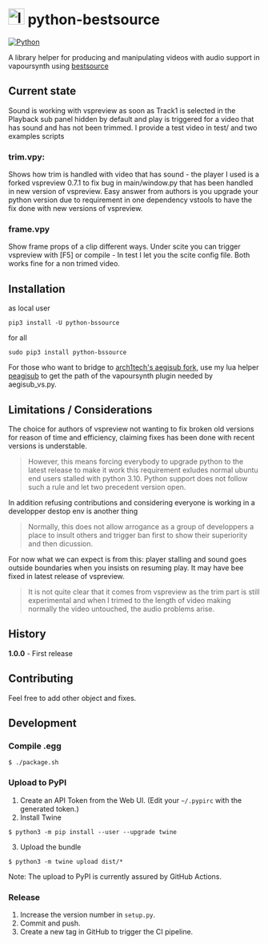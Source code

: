 # <img src="https://github.com/sosie-js/python-bssource/blob/1.0.0/icons/python-bssource.png?raw=true" alt="logo" width="32"> python-bestsource

[![Python](https://img.shields.io/badge/Python%20-any-blue)](https://www.python.org/)

A library helper for producing and manipulating videos with audio support in vapoursynth using [bestsource](https://github.com/vapoursynth/bestsource)

## Current state

Sound is working with vspreview as soon as Track1 is selected in the Playback sub panel hidden by default and play is triggered
for a video that has sound and has not been trimmed. I provide a test video in test/ and two examples scripts

### trim.vpy: 

Shows how trim is handled with video that has sound - the player I used is a forked vspreview 0.7.1 
to fix bug in main/window.py that has been handled in new version of vspreview. Easy answer from authors 
is you upgrade your python version due to requirement in one dependency vstools to have the fix done 
with new versions of vspreview. 

### frame.vpy

Show frame props of a clip different ways. Under scite you can trigger vspreview with [F5]
or compile - In test I let you the scite config file. Both works fine for a non trimed video. 

## Installation

as local user

```shell
pip3 install -U python-bssource
```

for all

```shell
sudo pip3 install python-bssource
```


For those who want to bridge to [arch1tech's aegisub fork](https://github.com/arch1t3cht/Aegisub/tree/vapoursynth), use my lua helper [peagisub](https://github.com/sosie-js/peagisub-vs) to get the path of the vapoursynth plugin needed by aegisub_vs.py. 


## Limitations / Considerations

The choice for authors of vspreview not wanting to fix broken old versions for reason of time
and efficiency, claiming fixes has been done with recent versions is understable. 
>However, this means forcing everybody to upgrade python to the latest release to make it work 
>this requirement exludes normal ubuntu end users stalled with python 3.10. 
>Python support does not follow such a rule and let two precedent version open. 

In addition refusing contributions and considering everyone is working in a developper 
destop env is another thing 
>Normally, this does not allow arrogance as a group of developpers a place to insult 
>others and trigger ban first to show their superiority and then dicussion.

For now what we can expect is from this: player stalling and sound goes outside boundaries when you insists
on resuming play. It may have bee fixed in latest release of vspreview.
>It is not quite clear that it comes from vspreview as the trim part is still experimental and
>when I trimed to the length of video making normally the video untouched, the audio problems arise.

## History


**1.0.0** - First release


## Contributing

Feel free to add other object and fixes.

## Development

### Compile .egg

```shell
$ ./package.sh
```

### Upload to PyPI

1. Create an API Token from the Web UI. (Edit your `~/.pypirc` with the generated token.)
2. Install Twine
```shell
$ python3 -m pip install --user --upgrade twine
```
3. Upload the bundle
```shell
$ python3 -m twine upload dist/*
```

Note: The upload to PyPI is currently assured by GitHub Actions.


### Release

1. Increase the version number in `setup.py`.
2. Commit and push.
3. Create a new tag in GitHub to trigger the CI pipeline.

